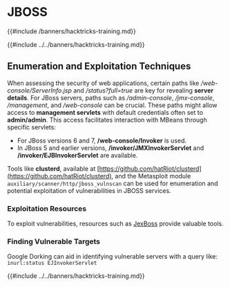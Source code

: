 # JBOSS
{{#include /banners/hacktricks-training.md}}


{{#include ../../banners/hacktricks-training.md}}



## Enumeration and Exploitation Techniques

When assessing the security of web applications, certain paths like _/web-console/ServerInfo.jsp_ and _/status?full=true_ are key for revealing **server details**. For JBoss servers, paths such as _/admin-console_, _/jmx-console_, _/management_, and _/web-console_ can be crucial. These paths might allow access to **management servlets** with default credentials often set to **admin/admin**. This access facilitates interaction with MBeans through specific servlets:

- For JBoss versions 6 and 7, **/web-console/Invoker** is used.
- In JBoss 5 and earlier versions, **/invoker/JMXInvokerServlet** and **/invoker/EJBInvokerServlet** are available.

Tools like **clusterd**, available at [https://github.com/hatRiot/clusterd](https://github.com/hatRiot/clusterd), and the Metasploit module `auxiliary/scanner/http/jboss_vulnscan` can be used for enumeration and potential exploitation of vulnerabilities in JBOSS services.

### Exploitation Resources

To exploit vulnerabilities, resources such as [JexBoss](https://github.com/joaomatosf/jexboss) provide valuable tools.

### Finding Vulnerable Targets

Google Dorking can aid in identifying vulnerable servers with a query like: `inurl:status EJInvokerServlet`



{{#include ../../banners/hacktricks-training.md}}

